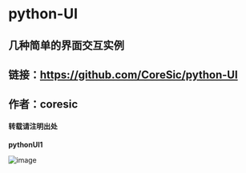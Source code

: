 # python-UI
## 几种简单的界面交互实例
## 链接：https://github.com/CoreSic/python-UI
## 作者：coresic
#### 转载请注明出处
**pythonUI1**

![image](https://user-images.githubusercontent.com/76642936/115148948-4816f480-a094-11eb-9302-221b83f54239.png)

